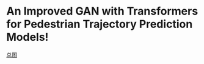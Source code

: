 # An Improved GAN with Transformers for Pedestrian Trajectory Prediction Models!
[总图](https://user-images.githubusercontent.com/57164078/132314550-919e8a06-8184-4ef8-92bd-779528bfb26b.png)
